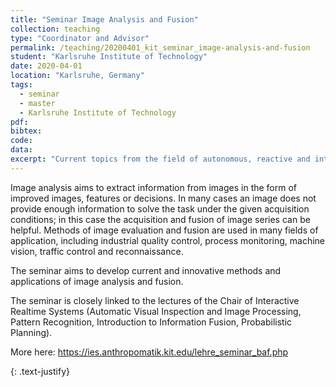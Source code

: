 ```yaml
---
title: "Seminar Image Analysis and Fusion"
collection: teaching
type: "Coordinator and Advisor"
permalink: /teaching/20200401_kit_seminar_image-analysis-and-fusion
student: "Karlsruhe Institute of Technology"
date: 2020-04-01
location: "Karlsruhe, Germany"
tags: 
  - seminar
  - master
  - Karlsruhe Institute of Technology
pdf:
bibtex:
code: 
data: 
excerpt: "Current topics from the field of autonomous, reactive and interactive systems (e.g. human-machine interaction, situation analysis) are taken up and system services are specified ..."
---
```


Image analysis aims to extract information from images in the form of improved images, features or decisions. In many cases an image does not provide enough information to solve the task under the given acquisition conditions; in this case the acquisition and fusion of image series can be helpful. Methods of image evaluation and fusion are used in many fields of application, including industrial quality control, process monitoring, machine vision, traffic control and reconnaissance.

The seminar aims to develop current and innovative methods and applications of image analysis and fusion.

The seminar is closely linked to the lectures of the Chair of Interactive Realtime Systems (Automatic Visual Inspection and Image Processing, Pattern Recognition, Introduction to Information Fusion, Probabilistic Planning).

More here: <a href="https://ies.anthropomatik.kit.edu/lehre_seminar_baf.php" target="_blank">https://ies.anthropomatik.kit.edu/lehre_seminar_baf.php</a>

{: .text-justify}